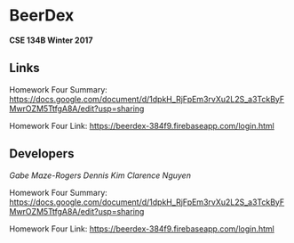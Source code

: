 # BeerDex
**CSE 134B Winter 2017**

## Links 
Homework Four Summary: https://docs.google.com/document/d/1dpkH_RjFpEm3rvXu2L2S_a3TckByFMwrOZM5TtfgA8A/edit?usp=sharing 

Homework Four Link: https://beerdex-384f9.firebaseapp.com/login.html 

## Developers 
*Gabe Maze-Rogers*
*Dennis Kim*
*Clarence Nguyen*

Homework Four Summary: https://docs.google.com/document/d/1dpkH_RjFpEm3rvXu2L2S_a3TckByFMwrOZM5TtfgA8A/edit?usp=sharing 

Homework Four Link: https://beerdex-384f9.firebaseapp.com/login.html 
